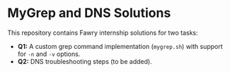 # MyGrep and DNS Solutions

This repository contains Fawry internship solutions for two tasks:
- **Q1:** A custom grep command implementation (`mygrep.sh`) with support for `-n` and `-v` options.
- **Q2:** DNS troubleshooting steps (to be added).
